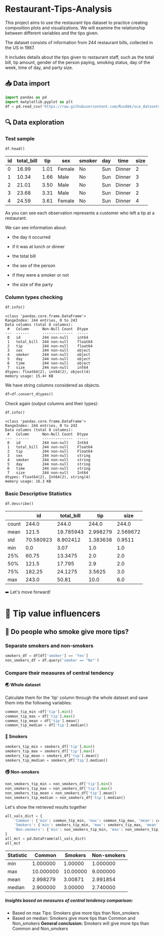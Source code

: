 # Restaurant-Tips-Analysis
This project aims to use the restaurant tips dataset to practice creating composition plots and visualizations. We will examine the relationship between different variables and the tips given.

The dataset consists of information from 244 restaurant bills, collected in the US in 1987.

It includes details about the tips given to restaurant staff, such as the total bill, tip amount, gender of the person paying, smoking status, day of the week, time of day, and party size.
## 📥 Data import
```python
import pandas as pd
import matplotlib.pyplot as plt
df = pd.read_csv('https://raw.githubusercontent.com/RusAbk/sca_datasets/main/tips.csv')
```
## 🔍 Data exploration
### Test sample
```python
df.head()
```
| id | total_bill | tip  | sex    | smoker | day | time   | size |
|----|------------|------|--------|--------|-----|--------|------|
| 0  | 16.99      | 1.01 | Female | No     | Sun | Dinner | 2    |
| 1  | 10.34      | 1.66 | Male   | No     | Sun | Dinner | 3    |
| 2  | 21.01      | 3.50 | Male   | No     | Sun | Dinner | 3    |
| 3  | 23.68      | 3.31 | Male   | No     | Sun | Dinner | 2    |
| 4  | 24.59      | 3.61 | Female | No     | Sun | Dinner | 4    |

As you can see each observation represents a customer who left a tip at a restaurant.

We can see information about:

- the day it occurred

- if it was at lunch or dinner

- the total bill

- the sex of the person

- if they were a smoker or not

- the size of the party

### Column types checking
```python
df.info()
```
```text
<class 'pandas.core.frame.DataFrame'>
RangeIndex: 244 entries, 0 to 243
Data columns (total 8 columns):
 #   Column      Non-Null Count  Dtype  
---  ------      --------------  -----  
 0   id          244 non-null    int64  
 1   total_bill  244 non-null    float64
 2   tip         244 non-null    float64
 3   sex         244 non-null    object 
 4   smoker      244 non-null    object 
 5   day         244 non-null    object 
 6   time        244 non-null    object 
 7   size        244 non-null    int64  
dtypes: float64(2), int64(2), object(4)
memory usage: 15.4+ KB
```

We have string columns considered as objects.

```python
df=df.convert_dtypes()
```
Check again (output columns and their types):
```python
df.info()
```
```text
<class 'pandas.core.frame.DataFrame'>
RangeIndex: 244 entries, 0 to 243
Data columns (total 8 columns):
 #   Column      Non-Null Count  Dtype  
---  ------      --------------  -----  
 0   id          244 non-null    Int64  
 1   total_bill  244 non-null    Float64
 2   tip         244 non-null    Float64
 3   sex         244 non-null    string 
 4   smoker      244 non-null    string 
 5   day         244 non-null    string 
 6   time        244 non-null    string 
 7   size        244 non-null    Int64  
dtypes: Float64(2), Int64(2), string(4)
memory usage: 16.3 KB
```
### Basic Descriptive Statistics

``` python
df.describe()
```
|       | id     | total_bill | tip     | size    |
|-------|--------|------------|---------|---------|
| count | 244.0  | 244.0      | 244.0   | 244.0   |
| mean  | 121.5  | 19.785943  | 2.998279| 2.569672|
| std   | 70.580923 | 8.902412 | 1.383638| 0.9511  |
| min   | 0.0    | 3.07       | 1.0     | 1.0     |
| 25%   | 60.75  | 13.3475    | 2.0     | 2.0     |
| 50%   | 121.5  | 17.795     | 2.9     | 2.0     |
| 75%   | 182.25 | 24.1275    | 3.5625  | 3.0     |
| max   | 243.0  | 50.81      | 10.0    | 6.0     |

➡️ Let's move forward!

# 💸 Tip value influencers
## 🚬 Do people who smoke give more tips?
### Separate smokers and non-smokers
``` python
smokers_df = df[df['smoker'] == 'Yes']
non_smokers_df = df.query('smoker == "No"')
```
### Compare their measures of central tendency
#### 🌏 Whole dataset
Calculate them for the 'tip' column through the whole dataset and save them into the following variables:
``` python
common_tip_min =df['tip'].min()
common_tip_max = df['tip'].max()
common_tip_mean = df['tip'].mean()
common_tip_median = df['tip'].median()
```
#### 🚬 Smokers
``` python 
smokers_tip_min = smokers_df['tip'].min()
smokers_tip_max = smokers_df['tip'].max()
smokers_tip_mean = smokers_df['tip'].mean()
smokers_tip_median = smokers_df['tip'].median()
```
#### 🚭 Non-smokers
``` python
non_smokers_tip_min = non_smokers_df['tip'].min()
non_smokers_tip_max = non_smokers_df['tip'].max()
non_smokers_tip_mean = non_smokers_df['tip'].mean()
non_smokers_tip_median = non_smokers_df['tip'].median()
```

Let's show the retrieved results together

``` python
all_vals_dict = {
    'Common': {'min': common_tip_min, 'max': common_tip_max, 'mean': common_tip_mean, 'median': common_tip_median},
    'Smokers': {'min': smokers_tip_min, 'max': smokers_tip_max, 'mean': smokers_tip_mean, 'median': smokers_tip_median},
    'Non-smokers': {'min': non_smokers_tip_min, 'max': non_smokers_tip_max, 'mean': non_smokers_tip_mean, 'median': non_smokers_tip_median}
}
all_mct = pd.DataFrame(all_vals_dict)
all_mct
```
| Statistic | Common    | Smokers   | Non-smokers |
|-----------|-----------|-----------|--------------|
| min       | 1.000000  | 1.00000   | 1.000000     |
| max       | 10.000000 | 10.00000  | 9.000000     |
| mean      | 2.998279  | 3.00871   | 2.991854     |
| median    | 2.900000  | 3.00000   | 2.740000     |

##### Insights based on measures of central tendency comparison:
- Based on max Tips: Smokers give more tips than Non_smokers
- Based on median: Smokers give more tips than Common and Non_smokers
**General conclusion:** Smokers will give more tips than Common and Non_smokers
